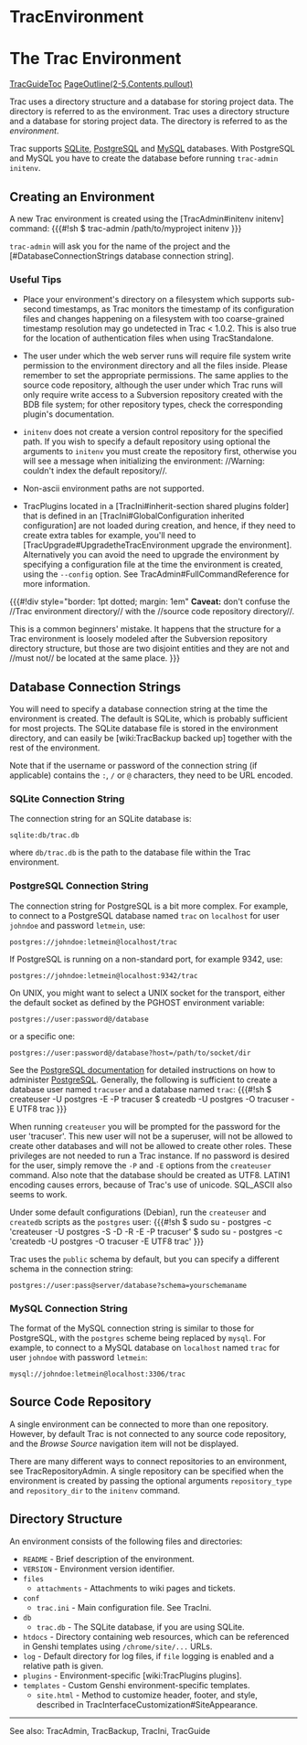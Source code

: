 # TracEnvironment
# The Trac Environment

[TracGuideToc](TracGuideToc.md)
[PageOutline(2-5,Contents,pullout)](PageOutline(2-5,Contents,pullout).md)

Trac uses a directory structure and a database for storing project data. The directory is referred to as the environment.
Trac uses a directory structure and a database for storing project data. The directory is referred to as the *environment*.

Trac supports [SQLite](http://sqlite.org/), [PostgreSQL](http://www.postgresql.org/) and [MySQL](http://mysql.com/) databases. With PostgreSQL and MySQL you have to create the database before running `trac-admin initenv`.

## Creating an Environment

A new Trac environment is created using the [TracAdmin#initenv initenv] command:
{{{#!sh
$ trac-admin /path/to/myproject initenv
}}}

`trac-admin` will ask you for the name of the project and the [#DatabaseConnectionStrings database connection string].

### Useful Tips

 * Place your environment's directory on a filesystem which supports sub-second timestamps, as Trac monitors the timestamp of its configuration files and changes happening on a filesystem with too coarse-grained timestamp resolution may go undetected in Trac < 1.0.2. This is also true for the location of authentication files when using TracStandalone.

 * The user under which the web server runs will require file system write permission to the environment directory and all the files inside. Please remember to set the appropriate permissions. The same applies to the source code repository, although the user under which Trac runs will only require write access to a Subversion repository created with the BDB file system; for other repository types, check the corresponding plugin's documentation.

 * `initenv` does not create a version control repository for the specified path. If you wish to specify a default repository using optional the arguments to `initenv` you must create the repository first, otherwise you will see a message when initializing the environment: //Warning: couldn't index the default repository//.

 * Non-ascii environment paths are not supported.

 * TracPlugins located in a [TracIni#inherit-section shared plugins folder] that is defined in an [TracIni#GlobalConfiguration inherited configuration] are not loaded during creation, and hence, if they need to create extra tables for example, you'll need to [TracUpgrade#UpgradetheTracEnvironment upgrade the environment]. Alternatively you can avoid the need to upgrade the environment by specifying a configuration file at the time the environment is created, using the `--config` option. See TracAdmin#FullCommandReference for more information.

{{{#!div style="border: 1pt dotted; margin: 1em"
**Caveat:** don't confuse the //Trac environment directory// with the //source code repository directory//.

This is a common beginners' mistake.
It happens that the structure for a Trac environment is loosely modeled after the Subversion repository directory structure, but those are two disjoint entities and they are not and //must not// be located at the same place.
}}}

## Database Connection Strings

You will need to specify a database connection string at the time the environment is created. The default is SQLite, which is probably sufficient for most projects. The SQLite database file is stored in the environment directory, and can easily be [wiki:TracBackup backed up] together with the rest of the environment.

Note that if the username or password of the connection string (if applicable) contains the `:`, `/` or `@` characters, they need to be URL encoded.

### SQLite Connection String

The connection string for an SQLite database is:
```
sqlite:db/trac.db
```
where `db/trac.db` is the path to the database file within the Trac environment.

### PostgreSQL Connection String

The connection string for PostgreSQL is a bit more complex. For example, to connect to a PostgreSQL database named `trac` on `localhost` for user `johndoe` and password `letmein`, use:
```
postgres://johndoe:letmein@localhost/trac
```

If PostgreSQL is running on a non-standard port, for example 9342, use:
```
postgres://johndoe:letmein@localhost:9342/trac
```

On UNIX, you might want to select a UNIX socket for the transport, either the default socket as defined by the PGHOST environment variable:
```
postgres://user:password@/database
```

or a specific one:
```
postgres://user:password@/database?host=/path/to/socket/dir
```

See the [PostgreSQL documentation](http://www.postgresql.org/docs/) for detailed instructions on how to administer [PostgreSQL](http://postgresql.org).
Generally, the following is sufficient to create a database user named `tracuser` and a database named `trac`:
{{{#!sh
$ createuser -U postgres -E -P tracuser
$ createdb -U postgres -O tracuser -E UTF8 trac
}}}

When running `createuser` you will be prompted for the password for the user 'tracuser'. This new user will not be a superuser, will not be allowed to create other databases and will not be allowed to create other roles. These privileges are not needed to run a Trac instance. If no password is desired for the user, simply remove the `-P` and `-E` options from the `createuser` command. Also note that the database should be created as UTF8. LATIN1 encoding causes errors, because of Trac's use of unicode. SQL_ASCII also seems to work.

Under some default configurations (Debian), run the `createuser` and `createdb` scripts as the `postgres` user:
{{{#!sh
$ sudo su - postgres -c 'createuser -U postgres -S -D -R -E -P tracuser'
$ sudo su - postgres -c 'createdb -U postgres -O tracuser -E UTF8 trac'
}}}

Trac uses the `public` schema by default, but you can specify a different schema in the connection string:
```
postgres://user:pass@server/database?schema=yourschemaname
```

### MySQL Connection String

The format of the MySQL connection string is similar to those for PostgreSQL, with the `postgres` scheme being replaced by `mysql`. For example, to connect to a MySQL database on `localhost` named `trac` for user `johndoe` with password `letmein`:
```
mysql://johndoe:letmein@localhost:3306/trac
```

## Source Code Repository

A single environment can be connected to more than one repository. However, by default Trac is not connected to any source code repository, and the _Browse Source_ navigation item will not be displayed.

There are many different ways to connect repositories to an environment, see TracRepositoryAdmin. A single repository can be specified when the environment is created by passing the optional arguments `repository_type` and `repository_dir` to the `initenv` command.

## Directory Structure

An environment consists of the following files and directories:

 * `README` - Brief description of the environment.
 * `VERSION` - Environment version identifier.
 * `files`
   * `attachments` - Attachments to wiki pages and tickets.
 * `conf`
   * `trac.ini` - Main configuration file. See TracIni.
 * `db`
   * `trac.db` - The SQLite database, if you are using SQLite.
 * `htdocs` - Directory containing web resources, which can be referenced in Genshi templates using `/chrome/site/...` URLs.
 * `log` - Default directory for log files, if `file` logging is enabled and a relative path is given.
 * `plugins` - Environment-specific [wiki:TracPlugins plugins].
 * `templates` - Custom Genshi environment-specific templates.
   * `site.html` - Method to customize header, footer, and style, described in TracInterfaceCustomization#SiteAppearance.

----
See also: TracAdmin, TracBackup, TracIni, TracGuide
